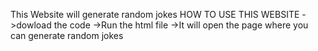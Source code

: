 This Website will generate random jokes
HOW TO USE THIS WEBSITE
->dowload the code
->Run the html file
->It will open the page where you can generate random jokes
